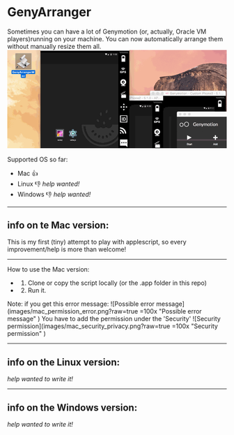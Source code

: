 # GenyArranger

Sometimes you can have a lot of Genymotion (or, actually, Oracle VM players)running on your machine.
You can now automatically arrange them without manually resize them all.  
![](images/demoGenyArrangerMac.gif?raw=true)

Supported OS so far:
* Mac :+1: 
* Linux :-1: _help wanted!_
* Windows :-1: _help wanted!_

---
## info on te Mac version:
This is my first (tiny) attempt to play with applescript, so every improvement/help is more than welcome!

---
How to use the Mac version:
* 1) Clone or copy the script locally (or the .app folder in this repo)
* 2) Run it.

Note:
if you get this error message:
![Possible error message](images/mac_permission_error.png?raw=true =100x "Possible error message" )
You have to add the permission under the 'Security'
![Security permission](images/mac_security_privacy.png?raw=true =100x "Security permission" )


---
## info on the Linux version:
_help wanted to write it!_

---
## info on the Windows version:
_help wanted to write it!_
